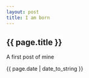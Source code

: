 ```yaml
---
layout: post
title: I am born
---
```


<h2>{{ page.title }}</h2>

<p>A first post of mine</p>

<p>{{ page.date | date_to_string }}</p>
